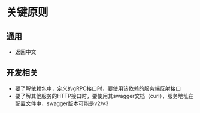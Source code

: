 # 关键原则

## 通用
- 返回中文

## 开发相关
- 要了解依赖包中，定义的gRPC接口时，要使用该依赖的服务端反射接口
- 要了解其他服务的HTTP接口时，要使用其swagger文档（curl），服务地址在配置文件中，swagger版本可能是v2/v3